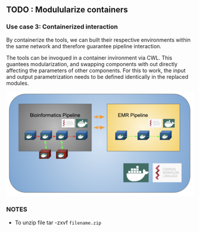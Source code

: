 ## TODO : Modulularize containers
### Use case 3: Containerized interaction
By containerize the tools, we can built their respective environments within the same network and therefore guarantee pipeline interaction.

The tools can be invoqued in a container invironment via CWL. This guantees modularization, and swapping components with out directly affecting the parameters of other components. 
For this to work, the input and output parametrization needs to be defined identically in the replaced modules.

![alt text](../generate_flowchart/flowChartImages/modular_containers.png)

### NOTES
* To unzip file tar -zxvf `filename.zip`
